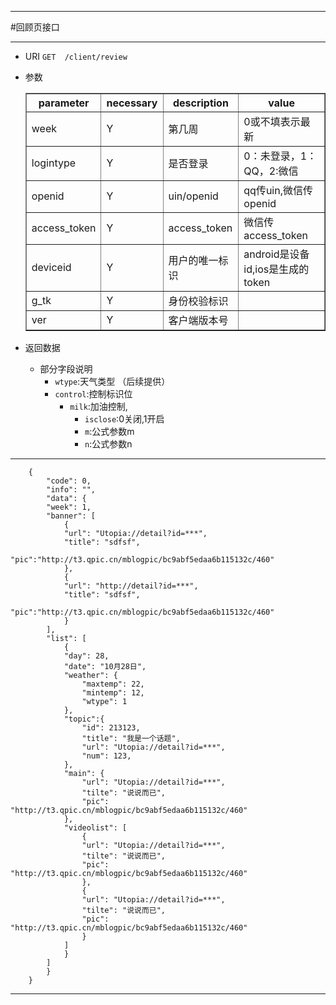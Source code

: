 ***
#回顾页接口
***
* URI `GET	/client/review`
* 参数
	
	<table border="1">
	<tr>
		<th>parameter</th><th>necessary</th><th>description</th><th>value</th>
	</tr>
    <tr>
    	<td>week</td><td>Y</td><td>第几周</td><td>0或不填表示最新</td>
    </tr>
	<tr>
    	<td>logintype</td><td>Y</td><td>是否登录</td><td>0：未登录，1：QQ，2:微信</td>
    </tr>
	<tr>
    	<td>openid</td><td>Y</td><td>uin/openid</td><td>qq传uin,微信传openid</td>
    </tr>
	<tr>
    	<td>access_token</td><td>Y</td><td>access_token</td><td>微信传access_token</td>
    </tr>
	<tr>
    	<td>deviceid</td><td>Y</td><td>用户的唯一标识</td><td>android是设备id,ios是生成的token</td>
    </tr>
	<tr>
    	<td>g_tk</td><td>Y</td><td>身份校验标识</td><td></td>
    </tr>
	<tr>
    	<td>ver</td><td>Y</td><td>客户端版本号</td><td></td>
    </tr>
	</table>
* 返回数据
	* 部分字段说明
		* `wtype`:天气类型 （后续提供）
		* `control`:控制标识位
			* `milk`:加油控制,
				* `isclose`:0关闭,1开启
				* `m`:公式参数m
				* `n`:公式参数n
***

		{
		    "code": 0,
		    "info": "",
		    "data": {
			"week":	1,
			"banner": [
			    {
				"url": "Utopia://detail?id=***",
				"title": "sdfsf",
				"pic":"http://t3.qpic.cn/mblogpic/bc9abf5edaa6b115132c/460"
			    },
			    {
				"url": "http://detail?id=***",
				"title": "sdfsf",
				"pic":"http://t3.qpic.cn/mblogpic/bc9abf5edaa6b115132c/460"
			    }
			],
			"list":	[
			    {
				"day": 28,
				"date":	"10月28日",
				"weather": {
				    "maxtemp": 22,
				    "mintemp": 12,
				    "wtype": 1
				},
				"topic":{
				    "id": 213123,
				    "title": "我是一个话题",
				    "url": "Utopia://detail?id=***",
				    "num": 123,
				},
				"main":	{
				    "url": "Utopia://detail?id=***",
				    "tilte": "说说而已",
				    "pic": "http://t3.qpic.cn/mblogpic/bc9abf5edaa6b115132c/460"
				},
				"videolist": [
				    {
					"url": "Utopia://detail?id=***",
					"tilte": "说说而已",
					"pic": "http://t3.qpic.cn/mblogpic/bc9abf5edaa6b115132c/460"
				    },
				    {
					"url": "Utopia://detail?id=***",
					"tilte": "说说而已",
					"pic": "http://t3.qpic.cn/mblogpic/bc9abf5edaa6b115132c/460"
				    }
				]
			    }
			]
		    }
		}


***